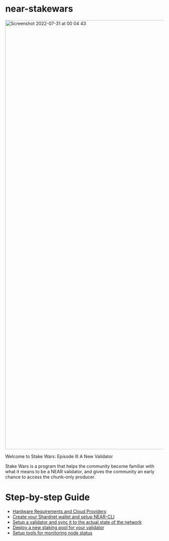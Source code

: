 # near-stakewars
<img width="1358" alt="Screenshot 2022-07-31 at 00 04 43" src="https://user-images.githubusercontent.com/29555611/182002987-32b9e884-845d-4515-8147-e8ba55094553.png">


Welcome to Stake Wars: Episode III A New Validator

Stake Wars is a program that helps the community become familiar with what it means to be a NEAR validator, and gives the community an early chance to access the chunk-only producer.

# Step-by-step Guide

 - [Hardware Requirements and Cloud Providers](https://github.com/grassets-tech/near-stakewars/blob/main/hardware-requirements.md) 
 - [Create your Shardnet wallet and setup NEAR-CLI](https://github.com/grassets-tech/near-stakewars/blob/main/wallet-and-near-cli.md)
 - [Setup a validator and sync it to the actual state of the network](https://github.com/grassets-tech/near-stakewars/blob/main/setup-validator.md)
 - [Deploy a new staking pool for your validator](https://github.com/grassets-tech/near-stakewars/blob/main/deploy-staking-pool.md)
 - [Setup tools for monitoring node status](https://github.com/grassets-tech/near-stakewars/blob/main/check_node_status.md)
